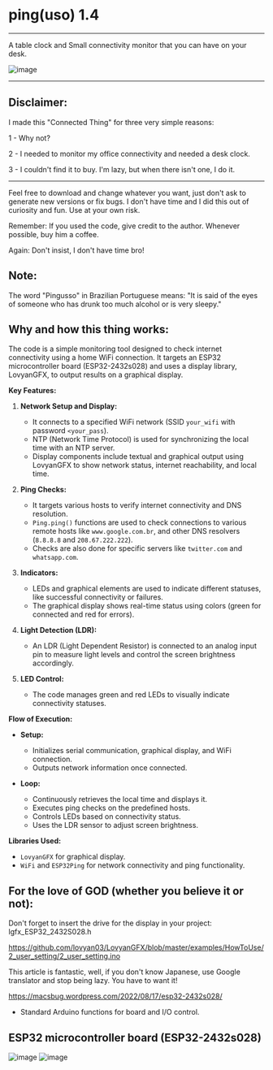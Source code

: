 # ping(uso) 1.4
------------------------------------------------------------------------------------------------------------------------------------------------------------------------------------------------------------------------------------------------
A table clock and Small connectivity monitor that you can have on your desk.

![image](https://i.ibb.co/TqCVJWx/IMG-4910.jpg)


------------------------------------------------------------------------------------------------------------------------------------------------------------------------------------------------------------------------------------------------

Disclaimer:
------------------------------------------------------------------------------------------------------------------------------------------------------------------------------------------------------------------------------------------------
I made this "Connected Thing" for three very simple reasons:

1 - Why not?

2 - I needed to monitor my office connectivity and needed a desk clock.

3 - I couldn't find it to buy. I'm lazy, but when there isn't one, I do it.

------------------------------------------------------------------------------------------------------------------------------------------------------------------------------------------------------------------------------------------------
Feel free to download and change whatever you want, just don't ask to generate new versions or fix bugs. I don't have time and I did this out of curiosity and fun. Use at your own risk.

Remember: If you used the code, give credit to the author. Whenever possible, buy him a coffee.

Again: Don't insist, I don't have time bro!

Note: 
------------------------------------------------------------------------------------------------------------------------------------------------------------------------------------------------------------------------------------------------
The word "Pingusso" in Brazilian Portuguese means: "It is said of the eyes of someone who has drunk too much alcohol or is very sleepy."

Why and how this thing works:
------------------------------------------------------------------------------------------------------------------------------------------------------------------------------------------------------------------------------------------------
The code is a simple monitoring tool designed to check internet connectivity using a home WiFi connection. It targets an ESP32 microcontroller board (ESP32-2432s028) and uses a display library, LovyanGFX, to output results on a graphical display.

**Key Features:**

1. **Network Setup and Display:**
   - It connects to a specified WiFi network (SSID `your_wifi` with password `<your_pass`).
   - NTP (Network Time Protocol) is used for synchronizing the local time with an NTP server.
   - Display components include textual and graphical output using LovyanGFX to show network status, internet reachability, and local time.

2. **Ping Checks:**
   - It targets various hosts to verify internet connectivity and DNS resolution.
   - `Ping.ping()` functions are used to check connections to various remote hosts like `www.google.com.br`, and other DNS resolvers (`8.8.8.8` and `208.67.222.222`).
   - Checks are also done for specific servers like `twitter.com` and `whatsapp.com`.

3. **Indicators:**
   - LEDs and graphical elements are used to indicate different statuses, like successful connectivity or failures.
   - The graphical display shows real-time status using colors (green for connected and red for errors).

4. **Light Detection (LDR):**
   - An LDR (Light Dependent Resistor) is connected to an analog input pin to measure light levels and control the screen brightness accordingly.

5. **LED Control:**
   - The code manages green and red LEDs to visually indicate connectivity statuses.

**Flow of Execution:**
- **Setup:**
  - Initializes serial communication, graphical display, and WiFi connection.
  - Outputs network information once connected.

- **Loop:**
  - Continuously retrieves the local time and displays it.
  - Executes ping checks on the predefined hosts.
  - Controls LEDs based on connectivity status.
  - Uses the LDR sensor to adjust screen brightness.

**Libraries Used:**
- `LovyanGFX` for graphical display.
- `WiFi` and `ESP32Ping` for network connectivity and ping functionality.

For the love of GOD (whether you believe it or not): 
------------------------------------------------------------------------------------------------------------------------------------------------------------------------------------------------------------------------------------------------
Don't forget to insert the drive for the display in your project:
lgfx_ESP32_2432S028.h

https://github.com/lovyan03/LovyanGFX/blob/master/examples/HowToUse/2_user_setting/2_user_setting.ino

This article is fantastic, well, if you don't know Japanese, use Google translator and stop being lazy. You have to want it! 

https://macsbug.wordpress.com/2022/08/17/esp32-2432s028/
- Standard Arduino functions for board and I/O control.


ESP32 microcontroller board (ESP32-2432s028)
------------------------------------------------------------------------------------------------------------------------------------------------------------------------------------------------------------------------------------------------

![image](https://github.com/devnemezes/pinguso/assets/169056722/80c9b3f9-97e1-429d-9f18-32ebfd01fe85)
![image](https://github.com/devnemezes/pinguso/assets/169056722/b95bfe82-db33-4162-ba9e-1ca4aaf9d6c9)


